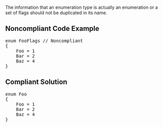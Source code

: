 The information that an enumeration type is actually an enumeration or a set of flags should not be duplicated in its name.

## Noncompliant Code Example

<pre>
enum FooFlags // Noncompliant
{
    Foo = 1
    Bar = 2
    Baz = 4
}
</pre>

## Compliant Solution

<pre>
enum Foo
{
    Foo = 1
    Bar = 2
    Baz = 4
}
</pre>